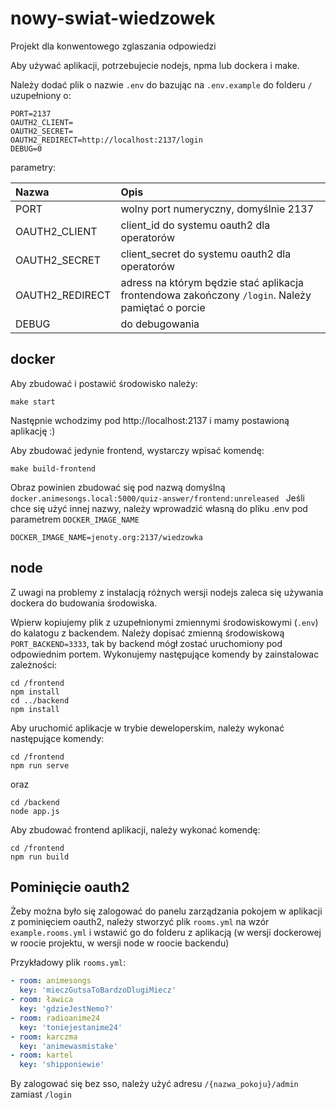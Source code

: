 # nowy-swiat-wiedzowek
Projekt dla konwentowego zglaszania odpowiedzi

Aby używać aplikacji, potrzebujecie nodejs, npma lub dockera i make.

Należy dodać plik o nazwie `.env` do bazując na `.env.example`
do folderu `/` uzupełniony o:

```
PORT=2137
OAUTH2_CLIENT=
OAUTH2_SECRET=
OAUTH2_REDIRECT=http://localhost:2137/login
DEBUG=0
```

parametry:

| Nazwa           | Opis                                                                                             |
|:----------------|:-------------------------------------------------------------------------------------------------|
| PORT            | wolny port numeryczny, domyślnie 2137                                                            |
| OAUTH2_CLIENT   | client_id do systemu oauth2 dla operatorów                                                       |
| OAUTH2_SECRET   | client_secret do systemu oauth2 dla operatorów                                                   |
| OAUTH2_REDIRECT | adress na którym będzie stać aplikacja frontendowa zakończony `/login`. Należy pamiętać o porcie |
| DEBUG           | do debugowania                                                                                   |


## docker

Aby zbudować i postawić środowisko należy:

```
make start
```

Następnie wchodzimy pod http://localhost:2137 i mamy postawioną aplikację :)

Aby zbudować jedynie frontend, wystarczy wpisać komendę:

```
make build-frontend
```

Obraz powinien zbudować się pod nazwą domyślną `docker.animesongs.local:5000/quiz-answer/frontend:unreleased `
Jeśli chce się użyć innej nazwy, należy wprowadzić własną do pliku .env pod parametrem `DOCKER_IMAGE_NAME`

```
DOCKER_IMAGE_NAME=jenoty.org:2137/wiedzowka
```

## node

Z uwagi na problemy z instalacją różnych wersji nodejs zaleca się używania dockera do budowania środowiska.

Wpierw kopiujemy plik z uzupełnionymi zmiennymi środowiskowymi (`.env`) do kalatogu z backendem.
Należy dopisać zmienną środowiskową `PORT_BACKEND=3333`, tak by backend mógł zostać uruchomiony pod odpowiednim portem.
Wykonujemy następujące komendy by zainstalowac zależności:

```
cd /frontend
npm install
cd ../backend
npm install
```

Aby uruchomić aplikacje w trybie deweloperskim, należy wykonać następujące komendy:

```
cd /frontend
npm run serve
```
oraz
```
cd /backend
node app.js
```

Aby zbudować frontend aplikacji, należy wykonać komendę:
```
cd /frontend
npm run build
```

## Pominięcie oauth2

Żeby można było się zalogować do panelu zarządzania pokojem w aplikacji z pominięciem oauth2, należy stworzyć plik `rooms.yml` na wzór
`example.rooms.yml` i wstawić go do folderu z aplikacją (w wersji dockerowej w roocie projektu, w wersji node w roocie backendu)

Przykładowy plik `rooms.yml`:
```yaml
- room: animesongs
  key: 'mieczGutsaToBardzoDlugiMiecz'
- room: ławica
  key: 'gdzieJestNemo?'
- room: radioanime24
  key: 'toniejestanime24'
- room: karczma
  key: 'animewasmistake'
- room: kartel
  key: 'shipponiewie'
```

By zalogować się bez sso, należy użyć adresu `/{nazwa_pokoju}/admin` zamiast `/login` 

